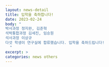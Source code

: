 ```yaml
---
layout: news-detail
title: 입학을 축하합니다!
date: 2023-02-24
body: "
박사과정 정지완, 김준혁
석박통합과정 김세진, 임승원
석사과정 이상규
다섯 학생이 연구실에 합류했습니다. 입학을 축하드립니다!
  "
excerpt: >
categories: news others
---
```

